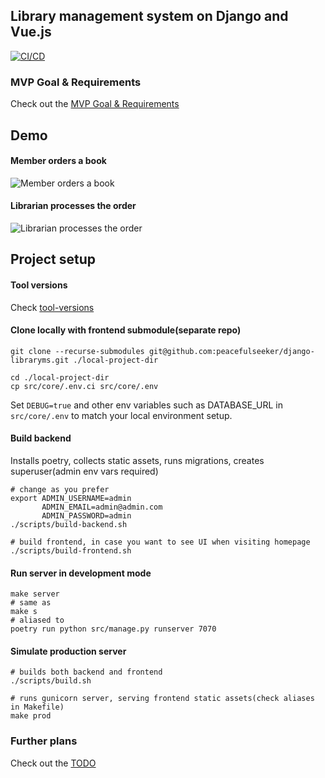 ## Library management system on Django and Vue.js

[![CI/CD](https://github.com/peacefulseeker/django-libraryms/actions/workflows/main.yml/badge.svg?branch=main)](https://github.com/peacefulseeker/django-libraryms/actions/workflows/main.yml)

### MVP Goal & Requirements
Check out the [MVP Goal & Requirements](../../wiki/MVP-Goal-&-Requirements)

## Demo
#### Member orders a book
![Member orders a book](demo/demo-member-ui.gif)
#### Librarian processes the order
![Librarian processes the order](demo/demo-librarian-admin.gif)

## Project setup

#### Tool versions
Check [tool-versions](./.tool-versions)

#### Clone locally with frontend submodule(separate repo)
```shell
git clone --recurse-submodules git@github.com:peacefulseeker/django-libraryms.git ./local-project-dir

cd ./local-project-dir
cp src/core/.env.ci src/core/.env
```
Set `DEBUG=true` and other env variables such as DATABASE_URL in `src/core/.env`
to match your local environment setup.


#### Build backend
Installs poetry, collects static assets, runs migrations, creates superuser(admin env vars required)
```shell
# change as you prefer
export ADMIN_USERNAME=admin
       ADMIN_EMAIL=admin@admin.com
       ADMIN_PASSWORD=admin
./scripts/build-backend.sh

# build frontend, in case you want to see UI when visiting homepage
./scripts/build-frontend.sh
```

#### Run server in development mode
```shell
make server
# same as
make s
# aliased to
poetry run python src/manage.py runserver 7070
```

#### Simulate production server
```shell
# builds both backend and frontend
./scripts/build.sh

# runs gunicorn server, serving frontend static assets(check aliases in Makefile)
make prod
```

### Further plans
Check out the [TODO](../../wiki/TODO)

